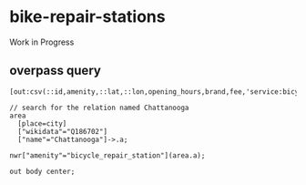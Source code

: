 # bike-repair-stations
Work in Progress

## overpass query
```
[out:csv(::id,amenity,::lat,::lon,opening_hours,brand,fee,'service:bicycle:pump','service:bicycle:tools';true;',')];

// search for the relation named Chattanooga
area
  [place=city]
  ["wikidata"="Q186702"]
  ["name"="Chattanooga"]->.a;

nwr["amenity"="bicycle_repair_station"](area.a);

out body center;
```
